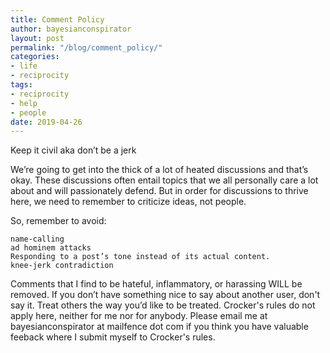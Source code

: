 ```yaml
---
title: Comment Policy
author: bayesianconspirator
layout: post
permalink: "/blog/comment_policy/"
categories:
- life
- reciprocity
tags:
- reciprocity
- help
- people
date: 2019-04-26
---
```

Keep it civil aka don’t be a jerk

We’re going to get into the thick of a lot of heated discussions and that’s okay. These discussions often entail topics that we all personally care a lot about and will passionately defend. But in order for discussions to thrive here, we need to remember to criticize ideas, not people.
 
 So, remember to avoid:

    name-calling
    ad hominem attacks
    Responding to a post’s tone instead of its actual content.
    knee-jerk contradiction

Comments that I find to be hateful, inflammatory, or harassing WILL be removed. If you don’t have something nice to say about another user, don't say it. Treat others the way you’d like to be treated. Crocker's rules do not apply here, neither for me nor for anybody. Please email me at bayesianconspirator at mailfence dot com if you think you have valuable feeback where I submit myself to Crocker's rules.

